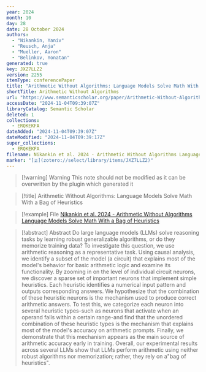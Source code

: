 ```yaml
---
year: 2024
month: 10
day: 28
date: 28 October 2024
authors:
  - "Nikankin, Yaniv"
  - "Reusch, Anja"
  - "Mueller, Aaron"
  - "Belinkov, Yonatan"
generated: true
key: JXZ7LLZ2
version: 2255
itemType: conferencePaper
title: "Arithmetic Without Algorithms: Language Models Solve Math With a Bag of Heuristics"
shortTitle: Arithmetic Without Algorithms
url: "https://www.semanticscholar.org/paper/Arithmetic-Without-Algorithms%3A-Language-Models-Math-Nikankin-Reusch/48e669c2679b9acf7beb8abdb789167d61ceca49"
accessDate: "2024-11-04T09:39:07Z"
libraryCatalog: Semantic Scholar
deleted: 1
collections:
  - ERQKEKFA
dateAdded: "2024-11-04T09:39:07Z"
dateModified: "2024-11-04T09:39:17Z"
super_collections:
  - ERQKEKFA
filename: Nikankin et al. 2024 - Arithmetic Without Algorithms Language Models Solve Math With a Bag of Heuristics
marker: "[🇿](zotero://select/library/items/JXZ7LLZ2)"
---
```


>[!warning] Warning
> This note should not be modified as it can be overwritten by the plugin which generated it

> [!title] Arithmetic Without Algorithms: Language Models Solve Math With a Bag of Heuristics

> [!example] File
> [Nikankin et al. 2024 - Arithmetic Without Algorithms Language Models Solve Math With a Bag of Heuristics](Nikankin%20et%20al.%202024%20-%20Arithmetic%20Without%20Algorithms%20Language%20Models%20Solve%20Math%20With%20a%20Bag%20of%20Heuristics.pdf)

> [!abstract] Abstract
> Do large language models (LLMs) solve reasoning tasks by learning robust generalizable algorithms, or do they memorize training data? To investigate this question, we use arithmetic reasoning as a representative task. Using causal analysis, we identify a subset of the model (a circuit) that explains most of the model's behavior for basic arithmetic logic and examine its functionality. By zooming in on the level of individual circuit neurons, we discover a sparse set of important neurons that implement simple heuristics. Each heuristic identifies a numerical input pattern and outputs corresponding answers. We hypothesize that the combination of these heuristic neurons is the mechanism used to produce correct arithmetic answers. To test this, we categorize each neuron into several heuristic types-such as neurons that activate when an operand falls within a certain range-and find that the unordered combination of these heuristic types is the mechanism that explains most of the model's accuracy on arithmetic prompts. Finally, we demonstrate that this mechanism appears as the main source of arithmetic accuracy early in training. Overall, our experimental results across several LLMs show that LLMs perform arithmetic using neither robust algorithms nor memorization; rather, they rely on a"bag of heuristics".

